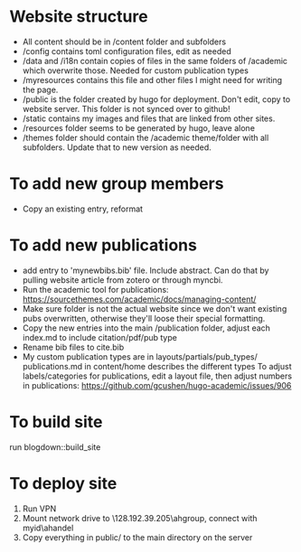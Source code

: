 # Website structure
* All content should be in /content folder and subfolders
* /config contains toml configuration files, edit as needed
* /data and /i18n contain copies of files in the same folders of /academic which overwrite those. Needed for custom publication types
* /myresources contains this file and other files I might need for writing the page.
* /public is the folder created by hugo for deployment. Don't edit, copy to website server. This folder is not synced over to github!
* /static contains my images and files that are linked from other sites.
* /resources folder seems to be generated by hugo, leave alone
* /themes folder should contain the /academic theme/folder with all subfolders. Update that to new version as needed.


# To add new group members
* Copy an existing entry, reformat


# To add new publications 
* add entry to 'mynewbibs.bib' file. Include abstract. Can do that by pulling website article from zotero or through myncbi.
* Run the academic tool for publications: https://sourcethemes.com/academic/docs/managing-content/
* Make sure folder is not the actual website since we don't want existing pubs overwritten, otherwise they'll loose their special formatting.
* Copy the new entries into the main /publication folder, adjust each index.md to include citation/pdf/pub type
* Rename bib files to cite.bib
* My custom publication types are in layouts/partials/pub_types/
publications.md in content/home describes the different types
To adjust labels/categories for publications, edit a layout file, then adjust numbers in publications:
https://github.com/gcushen/hugo-academic/issues/906



# To build site

run blogdown::build_site

# To deploy site
1. Run VPN
2. Mount network drive to \\128.192.39.205\ahgroup, connect with myid\ahandel
3. Copy everything in public/ to the main directory on the server



